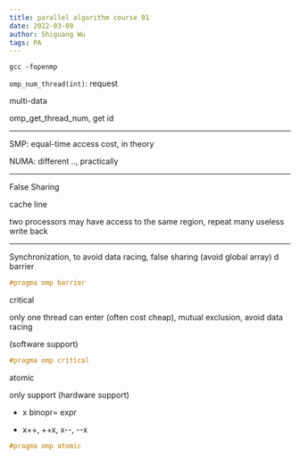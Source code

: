 ```yaml
---
title: parallel algorithm course 01
date: 2022-03-09
author: Shiguang Wu
tags: PA
---
```


`gcc -fopenmp`

`omp_num_thread(int)`: request

multi-data

omp_get_thread_num, get id

---

SMP: equal-time access cost, in theory

NUMA: different .., practically

---

False Sharing

cache line

two processors may have access to the same region, repeat many useless write back

---

Synchronization, to avoid data racing, false sharing (avoid global array)
d
barrier

```c
#pragma omp barrier
```

critical

only one thread can enter (often cost cheap), mutual exclusion, avoid data racing

(software support)

```c
#pragma omp critical
```

atomic

only support (hardware support)

- x binopr= expr

- x++, ++x, x--, --x

```c
#pragma omp atomic
```
